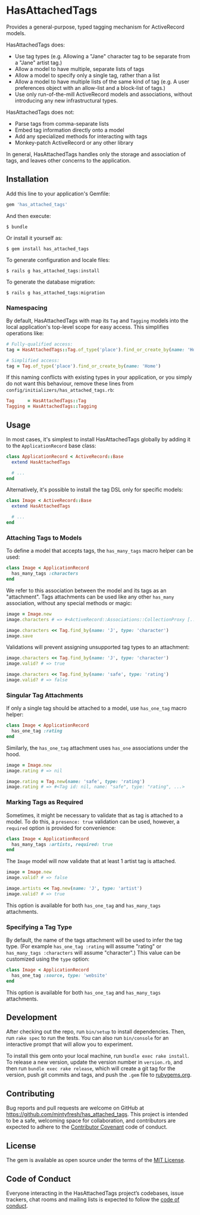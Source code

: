 # HasAttachedTags

Provides a general-purpose, typed tagging mechanism for ActiveRecord models.

HasAttachedTags does:
* Use tag types (e.g. Allowing a "Jane" character tag to be separate from a "Jane" artist tag.)
* Allow a model to have multiple, separate lists of tags
* Allow a model to specify only a single tag, rather than a list
* Allow a model to have multiple lists of the same kind of tag (e.g. A user preferences object with an allow-list and a block-list of tags.)
* Use only run-of-the-mill ActiveRecord models and associations, without introducing any new infrastructural types.

HasAttachedTags does not:
* Parse tags from comma-separate lists
* Embed tag information directly onto a model
* Add any specialized methods for interacting with tags
* Monkey-patch ActiveRecord or any other library

In general, HasAttachedTags handles only the storage and association of tags, and leaves other concerns to the application.

## Installation

Add this line to your application's Gemfile:

```ruby
gem 'has_attached_tags'
```

And then execute:

    $ bundle

Or install it yourself as:

    $ gem install has_attached_tags

To generate configuration and locale files:

    $ rails g has_attached_tags:install

To generate the database migration:

    $ rails g has_attached_tags:migration

### Namespacing

By default, HasAttachedTags with map its `Tag` and `Tagging` models into the local application's top-level scope for easy access.
This simplifies operations like:
```ruby
# Fully-qualified access:
tag = HasAttachedTags::Tag.of_type('place').find_or_create_by(name: 'Home')

# Simplified access:
tag = Tag.of_type('place').find_or_create_by(name: 'Home')
```

If this naming conflicts with existing types in your application, or you simply do not want this behaviour, remove these lines from `config/initializers/has_attached_tags.rb`:
```ruby
Tag     = HasAttachedTags::Tag
Tagging = HasAttachedTags::Tagging
```

## Usage

In most cases, it's simplest to install HasAttachedTags globally by adding it to the `ApplicationRecord` base class:

```ruby
class ApplicationRecord < ActiveRecord::Base
  extend HasAttachedTags

  # ...
end
```

Alternatively, it's possible to install the tag DSL only for specific models:

```ruby
class Image < ActiveRecord::Base
  extend HasAttachedTags

  # ...
end
```

### Attaching Tags to Models

To define a model that accepts tags, the `has_many_tags` macro helper can be used:

```ruby
class Image < ApplicationRecord
  has_many_tags :characters
end
```

We refer to this association between the model and its tags as an "attachment".
Tags attachments can be used like any other `has_many` association, without any special methods or magic:

```ruby
image = Image.new
image.characters # => #<ActiveRecord::Associations::CollectionProxy [...]>

image.characters << Tag.find_by(name: 'J', type: 'character')
image.save
```

Validations will prevent assigning unsupported tag types to an attachment:

```ruby
image.characters << Tag.find_by(name: 'J', type: 'character')
image.valid? # => true

image.characters << Tag.find_by(name: 'safe', type: 'rating')
image.valid? # => false
```

### Singular Tag Attachments

If only a single tag should be attached to a model, use `has_one_tag` macro helper:

```ruby
class Image < ApplicationRecord
  has_one_tag :rating
end
```

Similarly, the `has_one_tag` attachment uses `has_one` associations under the hood.

```ruby
image = Image.new
image.rating # => nil

image.rating = Tag.new(name: 'safe', type: 'rating')
image.rating # => #<Tag id: nil, name: "safe", type: "rating", ...>
```

### Marking Tags as Required

Sometimes, it might be necessary to validate that as tag is attached to a model. To do this, a `presence: true` validation can be used, however, a `required` option is provided for convenience:

```ruby
class Image < ApplicationRecord
  has_many_tags :artists, required: true
end
```

The `Image` model will now validate that at least 1 artist tag is attached.

```ruby
image = Image.new
image.valid? # => false

image.artists << Tag.new(name: 'J', type: 'artist')
image.valid? # => true
```

This option is available for both `has_one_tag` and `has_many_tags` attachments.

### Specifying a Tag Type

By default, the name of the tags attachment will be used to infer the tag type. (For example `has_one_tag :rating` will assume "rating" or `has_many_tags :characters` will assume "character".)
This value can be customized using the `type` option:

```ruby
class Image < ApplicationRecord
  has_one_tag :source, type: 'website'
end
```

This option is available for both `has_one_tag` and `has_many_tags` attachments.

## Development

After checking out the repo, run `bin/setup` to install dependencies. Then, run `rake spec` to run the tests. You can also run `bin/console` for an interactive prompt that will allow you to experiment.

To install this gem onto your local machine, run `bundle exec rake install`. To release a new version, update the version number in `version.rb`, and then run `bundle exec rake release`, which will create a git tag for the version, push git commits and tags, and push the `.gem` file to [rubygems.org](https://rubygems.org).

## Contributing

Bug reports and pull requests are welcome on GitHub at https://github.com/mintyfresh/has_attached_tags. This project is intended to be a safe, welcoming space for collaboration, and contributors are expected to adhere to the [Contributor Covenant](http://contributor-covenant.org) code of conduct.

## License

The gem is available as open source under the terms of the [MIT License](https://opensource.org/licenses/MIT).

## Code of Conduct

Everyone interacting in the HasAttachedTags project’s codebases, issue trackers, chat rooms and mailing lists is expected to follow the [code of conduct](https://github.com/mintyfresh/has_attached_tags/blob/master/CODE_OF_CONDUCT.md).
